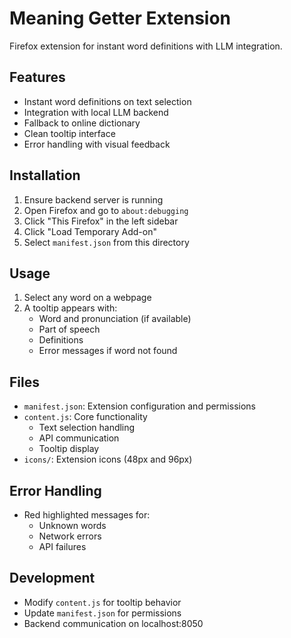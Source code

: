# Meaning Getter Extension

Firefox extension for instant word definitions with LLM integration.

## Features
- Instant word definitions on text selection
- Integration with local LLM backend
- Fallback to online dictionary
- Clean tooltip interface
- Error handling with visual feedback

## Installation
1. Ensure backend server is running
2. Open Firefox and go to `about:debugging`
3. Click "This Firefox" in the left sidebar
4. Click "Load Temporary Add-on"
5. Select `manifest.json` from this directory

## Usage
1. Select any word on a webpage
2. A tooltip appears with:
   - Word and pronunciation (if available)
   - Part of speech
   - Definitions
   - Error messages if word not found

## Files
- `manifest.json`: Extension configuration and permissions
- `content.js`: Core functionality
  - Text selection handling
  - API communication
  - Tooltip display
- `icons/`: Extension icons (48px and 96px)

## Error Handling
- Red highlighted messages for:
  - Unknown words
  - Network errors
  - API failures

## Development
- Modify `content.js` for tooltip behavior
- Update `manifest.json` for permissions
- Backend communication on localhost:8050 